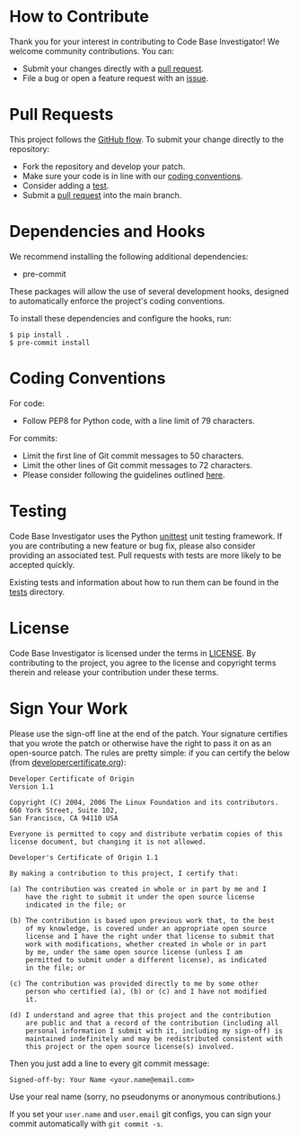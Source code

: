 # How to Contribute

Thank you for your interest in contributing to Code Base Investigator! We
welcome community contributions. You can:

- Submit your changes directly with a [pull request][1].
- File a bug or open a feature request with an [issue][2].

[1]: https://github.com/P3HPC/code-base-investigator/pulls
[2]: https://github.com/P3HPC/code-base-investigator/issues

# Pull Requests

This project follows the [GitHub flow][3]. To submit your change directly to
the repository:

- Fork the repository and develop your patch.
- Make sure your code is in line with our [coding conventions][4].
- Consider adding a [test][5].
- Submit a [pull request][6] into the main branch.

[3]: https://guides.github.com/introduction/flow/index.html
[4]: #coding-conventions
[5]: #testing
[6]: https://docs.github.com/en/free-pro-team@latest/github/collaborating-with-issues-and-pull-requests/creating-a-pull-request

# Dependencies and Hooks

We recommend installing the following additional dependencies:

- pre-commit

These packages will allow the use of several development hooks, designed to
automatically enforce the project's coding conventions.

To install these dependencies and configure the hooks, run:

    $ pip install .
    $ pre-commit install

# Coding Conventions

For code:
- Follow PEP8 for Python code, with a line limit of 79 characters.

For commits:
- Limit the first line of Git commit messages to 50 characters.
- Limit the other lines of Git commit messages to 72 characters.
- Please consider following the guidelines outlined [here][7].

[7]: https://cbea.ms/git-commit/

# Testing

Code Base Investigator uses the Python [unittest][8] unit testing framework.
If you are contributing a new feature or bug fix, please also consider
providing an associated test. Pull requests with tests are more likely to be
accepted quickly.

Existing tests and information about how to run them can be found in the
[tests](tests) directory.

[8]: https://docs.python.org/3/library/unittest.html

# License

Code Base Investigator is licensed under the terms in [LICENSE](LICENSE). By
contributing to the project, you agree to the license and copyright terms
therein and release your contribution under these terms.

# Sign Your Work

Please use the sign-off line at the end of the patch. Your signature certifies
that you wrote the patch or otherwise have the right to pass it on as an
open-source patch. The rules are pretty simple: if you can certify
the below (from [developercertificate.org](http://developercertificate.org/)):

```
Developer Certificate of Origin
Version 1.1

Copyright (C) 2004, 2006 The Linux Foundation and its contributors.
660 York Street, Suite 102,
San Francisco, CA 94110 USA

Everyone is permitted to copy and distribute verbatim copies of this
license document, but changing it is not allowed.

Developer's Certificate of Origin 1.1

By making a contribution to this project, I certify that:

(a) The contribution was created in whole or in part by me and I
    have the right to submit it under the open source license
    indicated in the file; or

(b) The contribution is based upon previous work that, to the best
    of my knowledge, is covered under an appropriate open source
    license and I have the right under that license to submit that
    work with modifications, whether created in whole or in part
    by me, under the same open source license (unless I am
    permitted to submit under a different license), as indicated
    in the file; or

(c) The contribution was provided directly to me by some other
    person who certified (a), (b) or (c) and I have not modified
    it.

(d) I understand and agree that this project and the contribution
    are public and that a record of the contribution (including all
    personal information I submit with it, including my sign-off) is
    maintained indefinitely and may be redistributed consistent with
    this project or the open source license(s) involved.
```

Then you just add a line to every git commit message:

    Signed-off-by: Your Name <your.name@email.com>

Use your real name (sorry, no pseudonyms or anonymous contributions.)

If you set your `user.name` and `user.email` git configs, you can sign your
commit automatically with `git commit -s`.
